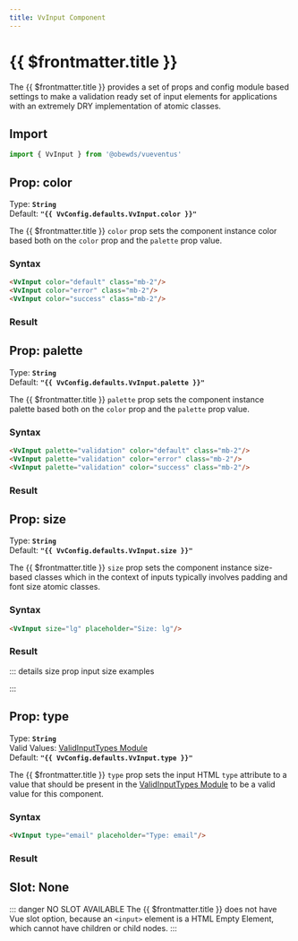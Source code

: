 ```yaml
---
title: VvInput Component
---
```


<script setup>
    import DocsPackageVersion from '../../../src/views/compos/DocsPackageVersion.vue'
    import { VvInput, VvConfig } from '../../../src/index'
</script>



# {{ $frontmatter.title }}

The {{ $frontmatter.title }} provides a set of props and config module based settings to make a validation ready set of input elements for applications with an extremely DRY implementation of atomic classes.





## Import

```javascript
import { VvInput } from '@obewds/vueventus'
```










## Prop: color

Type: **`String`**  
Default: **`"{{ VvConfig.defaults.VvInput.color }}"`**

The {{ $frontmatter.title }} `color` prop sets the component instance color based both on the `color` prop and the `palette` prop value.

### Syntax

```html
<VvInput color="default" class="mb-2"/>
<VvInput color="error" class="mb-2"/>
<VvInput color="success" class="mb-2"/>
```

### Result

<div class="w-full pt-4">
    <VvInput color="default" class="mb-2"/>
    <VvInput color="error" class="mb-2"/>
    <VvInput color="success" class="mb-2"/>
</div>










## Prop: palette

Type: **`String`**  
Default: **`"{{ VvConfig.defaults.VvInput.palette }}"`**

The {{ $frontmatter.title }} `palette` prop sets the component instance palette based both on the `color` prop and the `palette` prop value.

### Syntax

```html
<VvInput palette="validation" color="default" class="mb-2"/>
<VvInput palette="validation" color="error" class="mb-2"/>
<VvInput palette="validation" color="success" class="mb-2"/>
```

### Result

<div class="w-full pt-4">
    <VvInput palette="validation" color="default" class="mb-2"/>
    <VvInput palette="validation" color="error" class="mb-2"/>
    <VvInput palette="validation" color="success" class="mb-2"/>
</div>










## Prop: size

Type: **`String`**  
Default: **`"{{ VvConfig.defaults.VvInput.size }}"`**

The {{ $frontmatter.title }} `size` prop sets the component instance size-based classes which in the context of inputs typically involves padding and font size atomic classes.

### Syntax

```html
<VvInput size="lg" placeholder="Size: lg"/>
```

### Result

<div class="w-full pt-4">
    <VvInput size="lg" placeholder="Size: lg"/>
</div>

::: details size prop input size examples
<div class="flex flex-wrap items-center gap-2 pt-4">
    <VvInput size="xs" placeholder="Size: xs"/>
    <VvInput size="sm" placeholder="Size: sm"/>
    <VvInput size="md" placeholder="Size: md"/>
    <VvInput size="lg" placeholder="Size: lg"/>
    <VvInput size="xl" placeholder="Size: xl"/>
    <VvInput size="2xl" placeholder="Size: 2xl"/>
</div>
:::











## Prop: type

Type: **`String`**  
Valid Values: [ValidInputTypes Module](/components/prop-validators#validinputtypes)  
Default: **`"{{ VvConfig.defaults.VvInput.type }}"`**

The {{ $frontmatter.title }} `type` prop sets the input HTML `type` attribute to a value that should be present in the [ValidInputTypes Module](/components/prop-validators#validinputtypes) to be a valid value for this component.

### Syntax

```html
<VvInput type="email" placeholder="Type: email"/>
```

### Result

<div class="w-full pt-4">
    <VvInput type="email" placeholder="Type: email"/>
</div>










## Slot: None

::: danger NO SLOT AVAILABLE
The {{ $frontmatter.title }} does not have Vue slot option, because an `<input>` element is a HTML Empty Element, which cannot have children or child nodes.
:::









<DocsPackageVersion/>
